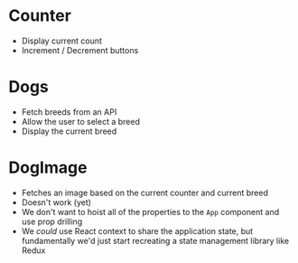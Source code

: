# Counter
- Display current count
- Increment / Decrement buttons

# Dogs
- Fetch breeds from an API
- Allow the user to select a breed
- Display the current breed

# DogImage
- Fetches an image based on the current counter and current breed
- Doesn't work (yet)
- We don't want to hoist all of the properties to the `App` component and use prop drilling
- We *could* use React context to share the application state, but fundamentally we'd just start recreating a state management library like Redux
